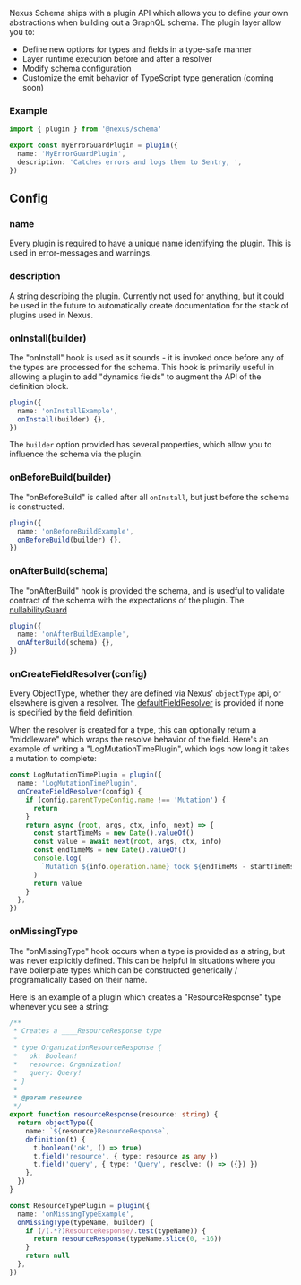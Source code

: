 Nexus Schema ships with a plugin API which allows you to define your own abstractions when building out a GraphQL schema. The plugin layer allow you to:

- Define new options for types and fields in a type-safe manner
- Layer runtime execution before and after a resolver
- Modify schema configuration
- Customize the emit behavior of TypeScript type generation (coming soon)

### Example

```ts
import { plugin } from '@nexus/schema'

export const myErrorGuardPlugin = plugin({
  name: 'MyErrorGuardPlugin',
  description: 'Catches errors and logs them to Sentry, ',
})
```

## Config

### name

Every plugin is required to have a unique name identifying the plugin. This is used in error-messages
and warnings.

### description

A string describing the plugin. Currently not used for anything, but it could be used in the future to
automatically create documentation for the stack of plugins used in Nexus.

### onInstall(builder)

The "onInstall" hook is used as it sounds - it is invoked once before any of the types are processed for the schema. This hook is primarily useful in allowing a plugin to add "dynamics fields" to augment the API of the definition block.

```ts
plugin({
  name: 'onInstallExample',
  onInstall(builder) {},
})
```

The `builder` option provided has several properties, which allow you to influence the schema via the plugin.

### onBeforeBuild(builder)

The "onBeforeBuild" is called after all `onInstall`, but just before the schema is constructed.

```ts
plugin({
  name: 'onBeforeBuildExample',
  onBeforeBuild(builder) {},
})
```

### onAfterBuild(schema)

The "onAfterBuild" hook is provided the schema, and is usedful to validate contract of the schema
with the expectations of the plugin. The [nullabilityGuard](plugin-nullabilityGuard.md)

```ts
plugin({
  name: 'onAfterBuildExample',
  onAfterBuild(schema) {},
})
```

### onCreateFieldResolver(config)

Every ObjectType, whether they are defined via Nexus' `objectType` api, or elsewhere is given a resolver.
The [defaultFieldResolver](https://github.com/graphql/graphql-js/blob/82a0c336de05b4ab0d24d5557b56135c828fe888/src/execution/execute.js#L1179-L1197) is provided if none is specified by the field definition.

When the resolver is created for a type, this can optionally return a "middleware" which wraps the resolve behavior of the field. Here's an example of writing a "LogMutationTimePlugin", which logs how long it takes a mutation to complete:

```ts
const LogMutationTimePlugin = plugin({
  name: 'LogMutationTimePlugin',
  onCreateFieldResolver(config) {
    if (config.parentTypeConfig.name !== 'Mutation') {
      return
    }
    return async (root, args, ctx, info, next) => {
      const startTimeMs = new Date().valueOf()
      const value = await next(root, args, ctx, info)
      const endTimeMs = new Date().valueOf()
      console.log(
        `Mutation ${info.operation.name} took ${endTimeMs - startTimeMs} ms`
      )
      return value
    }
  },
})
```

### onMissingType

The "onMissingType" hook occurs when a type is provided as a string, but was never explicitly defined.
This can be helpful in situations where you have boilerplate types which can be constructed
generically / programatically based on their name.

Here is an example of a plugin which creates a "ResourceResponse" type whenever you see a string:

```ts
/**
 * Creates a ____ResourceResponse type
 *
 * type OrganizationResourceResponse {
 *   ok: Boolean!
 *   resource: Organization!
 *   query: Query!
 * }
 *
 * @param resource
 */
export function resourceResponse(resource: string) {
  return objectType({
    name: `${resource}ResourceResponse`,
    definition(t) {
      t.boolean('ok', () => true)
      t.field('resource', { type: resource as any })
      t.field('query', { type: 'Query', resolve: () => ({}) })
    },
  })
}

const ResourceTypePlugin = plugin({
  name: 'onMissingTypeExample',
  onMissingType(typeName, builder) {
    if (/(.*?)ResourceResponse/.test(typeName)) {
      return resourceResponse(typeName.slice(0, -16))
    }
    return null
  },
})
```
